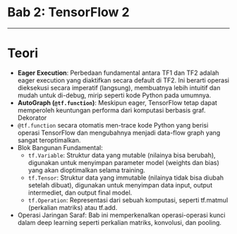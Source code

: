 # Bab 2: TensorFlow 2
---
# Teori
- **Eager Execution**: Perbedaan fundamental antara TF1 dan TF2 adalah eager execution yang diaktifkan secara default di TF2. Ini berarti operasi dieksekusi secara imperatif (langsung), membuatnya lebih intuitif dan mudah untuk di-debug, mirip seperti kode Python pada umumnya.
- **AutoGraph (`@tf.function`)**: Meskipun eager, TensorFlow tetap dapat memperoleh keuntungan performa dari komputasi berbasis graf. Dekorator 
- `@tf.function` secara otomatis men-trace kode Python yang berisi operasi TensorFlow dan mengubahnya menjadi data-flow graph yang sangat teroptimalkan.
- Blok Bangunan Fundamental:
    - `tf.Variable`: Struktur data yang mutable (nilainya bisa berubah), digunakan untuk menyimpan parameter model (weights dan bias) yang akan dioptimalkan selama training.
    - `tf.Tensor`: Struktur data yang immutable (nilainya tidak bisa diubah setelah dibuat), digunakan untuk menyimpan data input, output intermediet, dan output final model.
    - `tf.Operation`: Representasi dari sebuah komputasi, seperti tf.matmul (perkalian matriks) atau tf.add.
- Operasi Jaringan Saraf: Bab ini memperkenalkan operasi-operasi kunci dalam deep learning seperti perkalian matriks, konvolusi, dan pooling.

